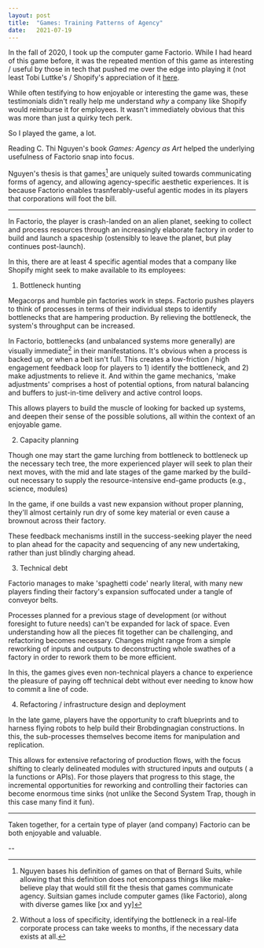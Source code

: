 ```yaml
---
layout: post
title:  "Games: Training Patterns of Agency"
date:   2021-07-19
---
```


In the fall of 2020, I took up the computer game Factorio. While I had heard of this game before, it was the repeated mention of this game as interesting / useful by those in tech that pushed me over the edge into playing it (not least Tobi Luttke's / Shopify's appreciation of it [here](https://www.joincolossus.com/episodes/64592621/lutke-building-a-modern-business?tab=transcript).

While often testifying to how enjoyable or interesting the game was, these testimonials didn't really help me understand *why* a company like Shopify would reimburse it for employees. It wasn't immediately obvious that this was more than just a quirky tech perk.

So I played the game, a lot.

Reading C. Thi Nguyen's book *Games: Agency as Art* helped the underlying usefulness of Factorio snap into focus.

Nguyen's thesis is that games[^suitsian_games] are uniquely suited towards communicating forms of agency, and allowing agency-specific aesthetic experiences. It is because Factorio enables trasnferably-useful agentic modes in its players that corporations will foot the bill.

---

In Factorio, the player is crash-landed on an alien planet, seeking to collect and process resources through an increasingly elaborate factory in order to build and launch a spaceship (ostensibly to leave the planet, but play continues post-launch).

In this, there are at least 4 specific agential modes that a company like Shopify might seek to make available to its employees:

1. Bottleneck hunting

Megacorps and humble pin factories work in steps. Factorio pushes players to think of processes in terms of their individual steps to identify bottlenecks that are hampering production. By relieving the bottleneck, the system's throughput can be increased.

In Factorio, bottlenecks (and unbalanced systems more generally) are visually immediate[^bottleneck_analysis] in their manifestations. It's obvious when a process is backed up, or when a belt isn't full. This creates a low-friction / high engagement feedback loop for players to 1) identify the bottleneck, and 2) make adjustments to relieve it. And within the game mechanics, 'make adjustments' comprises a host of potential options, from natural balancing and buffers to just-in-time delivery and active control loops.

This allows players to build the muscle of looking for backed up systems, and deepen their sense of the possible solutions, all within the context of an enjoyable game.

2. Capacity planning

Though one may start the game lurching from bottleneck to bottleneck up the necessary tech tree, the more experienced player will seek to plan their next moves, with the mid and late stages of the game marked by the build-out necessary to supply the resource-intensive end-game products (e.g., science, modules)

In the game, if one builds a vast new expansion without proper planning, they'll almost certainly run dry of some key material or even cause a brownout across their factory.

These feedback mechanisms instill in the success-seeking player the need to plan ahead for the capacity and sequencing of any new undertaking, rather than just blindly charging ahead.

3. Technical debt

Factorio manages to make 'spaghetti code' nearly literal, with many new players finding their factory's expansion suffocated under a tangle of conveyor belts.

Processes planned for a previous stage of development (or without foresight to future needs) can't be expanded for lack of space. Even understanding how all the pieces fit together can be challenging, and refactoring becomes necessary. Changes might range from a simple reworking of inputs and outputs to deconstructing whole swathes of a factory in order to rework them to be more efficient.

In this, the games gives even non-technical players a chance to experience the pleasure of paying off technical debt without ever needing to know how to commit a line of code.

4. Refactoring / infrastructure design and deployment

In the late game, players have the opportunity to craft blueprints and to harness flying robots to help build their Brobdingnagian constructions. In this, the sub-processes themselves become items for manipulation and replication.

This allows for extensive refactoring of production flows, with the focus shifting to clearly delineated modules with structured inputs and outputs ( a la functions or APIs). For those players that progress to this stage, the incremental opportunities for reworking and controlling their factories can become enormous time sinks (not unlike the Second System Trap, though in this case many find it fun).

---

Taken together, for a certain type of player (and company) Factorio can be both enjoyable and valuable.


--


[^suitsian_games]: Nguyen bases his definition of games on that of Bernard Suits, while allowing that this definition does not encompass things like make-believe play that would still fit the thesis that games communicate agency. Suitsian games include computer games (like Factorio), along with diverse games like [xx and yy]

[^bottleneck_analysis]: Without a loss of specificity, identifying the bottleneck in a real-life corporate process can take weeks to months, if the necessary data exists at all.
